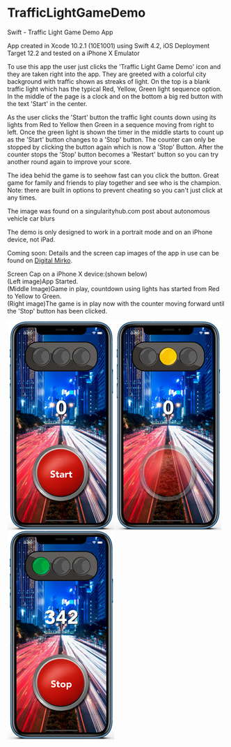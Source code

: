 # TrafficLightGameDemo
Swift - Traffic Light Game Demo App

App created in Xcode 10.2.1 (10E1001) using Swift 4.2, iOS Deployment Target 12.2 and tested on a iPhone X Emulator

To use this app the user just clicks the 'Traffic Light Game Demo' icon and they are taken right into the app. 
They are greeted with a colorful city background with traffic shown as streaks of light. On the top is a blank traffic light
which has the typical Red, Yellow, Green light sequence option. In the middle of the page is a clock and on the bottom a
big red button with the text 'Start' in the center. 

As the user clicks the 'Start' button the traffic light counts down using its lights from Red to Yellow then Green in a 
sequence moving from right to left. Once the green light is shown the timer in the middle starts to count up as the 
'Start' button changes to a 'Stop' button. The counter can only be stopped by clicking the button again which is now a
'Stop' Button. After the counter stops the 'Stop' button becomes a 'Restart' button so you can try another round again to 
improve your score.

The idea behid the game is to seehow fast can you click the button. Great game for family and friends to play together and
see who is the champion. Note: there are built in options to prevent cheating so you can't just click at any times.

The image was found on a singularityhub.com post about autonomous vehicle car blurs<br>

The demo is only designed to work in a portrait mode and on an iPhone device, not iPad.

Coming soon:
Details and the screen cap images of the app in use can be found on <a href="http://digitalmirko.com/iOSApps.html">Digital Mirko</a>.

Screen Cap on a iPhone X device:(shown below)</br>
(Left image)App Started. <br>
(Middle Image)Game in play, countdown using lights has started from Red to Yellow to Green.<br>
(Right image)The game is in play now with the counter moving forward until the 'Stop' button has been clicked.<br>
  <p>
  <img align="left" src="https://github.com/digitalMirko/TrafficLightGameDemo/blob/master/GitHub-iPhoneSwiftTrafficLightsGame01.jpg?raw=true" width="246"/>
  <img align="left" src="https://github.com/digitalMirko/TrafficLightGameDemo/blob/master/GitHub-iPhoneSwiftTrafficLightsGame03.jpg?raw=true" width="246"/>
  <img align="left" src="https://github.com/digitalMirko/TrafficLightGameDemo/blob/master/GitHub-iPhoneSwiftTrafficLightsGame05.jpg?raw=true" width="246"/>  
  </p>
  

